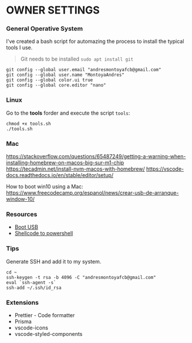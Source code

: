 # OWNER SETTINGS

### General Operative System

I've created a bash script for automazing the process to install the typical tools I use.

> Git needs to be installed `sudo apt install git`

```
git config --global user.email "andresmontoyafcb@gmail.com"
git config --global user.name "MontoyaAndres"
git config --global color.ui true
git config --global core.editor "nano"
```

### Linux

Go to the **tools** forder and execute the script `tools`:

```
chmod +x tools.sh
./tools.sh
```

### Mac

https://stackoverflow.com/questions/65487249/getting-a-warning-when-installing-homebrew-on-macos-big-sur-m1-chip
https://tecadmin.net/install-nvm-macos-with-homebrew/
https://vscode-docs.readthedocs.io/en/stable/editor/setup/

How to boot win10 using a Mac: https://www.freecodecamp.org/espanol/news/crear-usb-de-arranque-window-10/

### Resources

- [Boot USB](https://www.linuxadictos.com/17778.html)
- [Shellcode to powershell](https://www.trustedsec.com/2013/05/native-powershell-x86-shellcode-injection-on-64-bit-platforms/)

### Tips

Generate SSH and add it to my system.

```
cd ~
ssh-keygen -t rsa -b 4096 -C "andresmontoyafcb@gmail.com"
eval `ssh-agent -s`
ssh-add ~/.ssh/id_rsa
```

### Extensions

- Prettier - Code formatter
- Prisma
- vscode-icons
- vscode-styled-components
